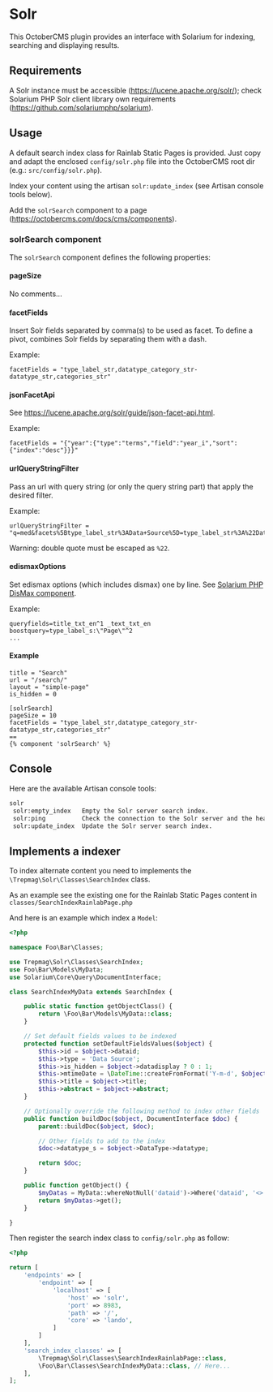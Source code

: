 # Solr

This OctoberCMS plugin provides an interface with Solarium for indexing,
searching and displaying results.

## Requirements

A Solr instance must be accessible (https://lucene.apache.org/solr/); check
Solarium PHP Solr client library own requirements (https://github.com/solariumphp/solarium).

## Usage

A default search index class for Rainlab Static Pages is provided. Just copy and adapt the enclosed `config/solr.php` file into the OctoberCMS root dir (e.g.: `src/config/solr.php`).

Index your content using the artisan `solr:update_index` (see Artisan console
tools below).

Add the `solrSearch` component to a page (https://octobercms.com/docs/cms/components).

### solrSearch component

The `solrSearch` component defines the following properties:

#### pageSize

No comments...

#### facetFields

Insert Solr fields separated by comma(s) to be used as facet. To define a pivot,
combines Solr fields by separating them with a dash.

Example:
```
facetFields = "type_label_str,datatype_category_str-datatype_str,categories_str"
```

#### jsonFacetApi

See https://lucene.apache.org/solr/guide/json-facet-api.html.

Example:
```
facetFields = "{"year":{"type":"terms","field":"year_i","sort":{"index":"desc"}}}"
```

#### urlQueryStringFilter

Pass an url with query string (or only the query string part) that apply the
desired filter.

Example:
```
urlQueryStringFilter = "q=med&facets%5Btype_label_str%3AData+Source%5D=type_label_str%3A%22Data+Source%22"
```

Warning: double quote must be escaped as `%22`.

#### edismaxOptions

Set edismax options (which includes dismax) one by line. See [Solarium PHP DisMax component](https://solarium.readthedocs.io/en/stable/queries/select-query/building-a-select-query/components/dismax-component/).

Example:
```
queryfields=title_txt_en^1 _text_txt_en
boostquery=type_label_s:\"Page\"^2
...
```

#### Example
```
title = "Search"
url = "/search/"
layout = "simple-page"
is_hidden = 0

[solrSearch]
pageSize = 10
facetFields = "type_label_str,datatype_category_str-datatype_str,categories_str"
==
{% component 'solrSearch' %}
```

## Console

Here are the available Artisan console tools:
```sh
solr
 solr:empty_index   Empty the Solr server search index.
 solr:ping          Check the connection to the Solr server and the health of the Solr server.
 solr:update_index  Update the Solr server search index.
```

## Implements a indexer

To index alternate content you need to implements the `\Trepmag\Solr\Classes\SearchIndex`
class.

As an example see the existing one for the Rainlab Static Pages content in `classes/SearchIndexRainlabPage.php`

And here is an example which index a `Model`:
```php
<?php

namespace Foo\Bar\Classes;

use Trepmag\Solr\Classes\SearchIndex;
use Foo\Bar\Models\MyData;
use Solarium\Core\Query\DocumentInterface;

class SearchIndexMyData extends SearchIndex {

    public static function getObjectClass() {
        return \Foo\Bar\Models\MyData::class;
    }

    // Set default fields values to be indexed
    protected function setDefaultFieldsValues($object) {
        $this->id = $object->dataid;
        $this->type = 'Data Source';
        $this->is_hidden = $object->datadisplay ? 0 : 1;
        $this->mtimeDate = \DateTime::createFromFormat('Y-m-d', $object->pubdate);
        $this->title = $object->title;
        $this->abstract = $object->abstract;
    }

    // Optionally override the following method to index other fields
    public function buildDoc($object, DocumentInterface $doc) {
        parent::buildDoc($object, $doc);

        // Other fields to add to the index
        $doc->datatype_s = $object->DataType->datatype;

        return $doc;
    }

    public function getObject() {
        $myDatas = MyData::whereNotNull('dataid')->Where('dataid', '<>', '');
        return $myDatas->get();
    }

}
```

Then register the search index class to `config/solr.php` as follow:
```php
<?php

return [
    'endpoints' => [
        'endpoint' => [
            'localhost' => [
                'host' => 'solr',
                'port' => 8983,
                'path' => '/',
                'core' => 'lando',
            ]
        ]
    ],
    'search_index_classes' => [
        \Trepmag\Solr\Classes\SearchIndexRainlabPage::class,
        \Foo\Bar\Classes\SearchIndexMyData::class, // Here...
    ],
];
```
